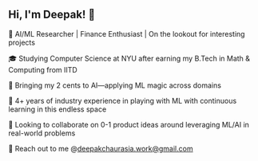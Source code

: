 ## Hi, I'm Deepak! 👋

🚀 AI/ML Researcher | Finance Enthusiast | On the lookout for interesting projects

🎓 Studying Computer Science at NYU after earning my B.Tech in Math & Computing from IITD

🔭 Bringing my 2 cents to AI—applying ML magic across domains

👴 4+ years of industry experience in playing with ML with continuous learning in this endless space

👯 Looking to collaborate on 0-1 product ideas around leveraging ML/AI in real-world problems

💬 Reach out to me @deepakchaurasia.work@gmail.com
<!--
**Deepak-Work/Deepak-Work** is a ✨ _special_ ✨ repository because its `README.md` (this file) appears on your GitHub profile.

Here are some ideas to get you started:

- 🔭 I’m currently working on ...
- 🌱 I’m currently learning ...
- 👯 I’m looking to collaborate on ...
- 🤔 I’m looking for help with ...
- 💬 Ask me about ...
- 📫 How to reach me: ...
- 😄 Pronouns: ...
- ⚡ Fun fact: ...
-->
